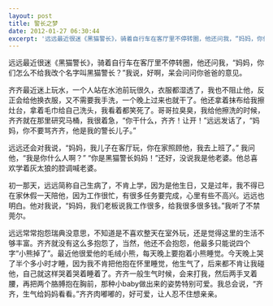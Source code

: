 ```yaml
---
layout: post
title: 警长之梦
date: 2012-01-27 06:30:44
excerpt: '远远最近很迷《黑猫警长》，骑着自行车在客厅里不停转圈，他还问我，“妈妈，你们怎么不给我改个名字叫黑猫警长？”我说，好啊，呆会问问你爸爸的意见。'
---
```




远远最近很迷《黑猫警长》，骑着自行车在客厅里不停转圈，他还问我，“妈妈，你们怎么不给我改个名字叫黑猫警长？”我说，好啊，呆会问问你爸爸的意见。


齐齐最近迷上玩水，一个人站在水池前玩很久，衣服都湿透了，我也不阻止他，反正会给他换衣服，又不需要我手洗，一个晚上过来也就干了。他还拿着抹布给我擦灶台，拿着毛巾给自己洗头，我看着都笑死了。哥哥拉臭臭，我给他擦洗的时候，齐齐就在那里研究马桶，我很着急，“你干什么，齐齐！让开！”远远发话了，“妈妈，你不要骂齐齐，他是我的警长儿子。”

远远还会对我说，“妈妈，我儿子在客厅玩，你在家照顾他，我去上班了。”
我问他，“我是你什么人啊？”
“你是黑猫警长妈妈！”还好，没说我是他老婆。他总喜欢学着灰太狼的腔调喊老婆。


初一那天，远远简称自己生病了，不肯上学，因为是他生日，又是过年，我不得已在家休假一天陪他，因为工作很忙，有很多任务要完成，心里有些不高兴。远远也明白。他对我说，“妈妈，我们老板说我工作很多，给我很多很多钱。”我听了不禁莞尔。


远远常常抱怨瑞典没意思，不知道是不喜欢整天在室外玩，还是觉得这里的生活不够丰富。齐齐就没有这么多抱怨了，当然，他还不会抱怨，他最多只能说四个字“小熊掉了”。最近他很爱他的毛绒小熊，每天晚上要抱着小熊睡觉。今天晚上哭了半个多小时才睡，因为我不肯把他抱在怀里睡觉，他生气了，后来都不肯让我碰他，自己就这样哭着哭着睡着了。齐齐一般生气时候，会来打我，然后两手叉着腰，再把两个胳膊抱在胸前，那种小baby做出来的姿势特别可爱。我总会说，“齐齐，生气给妈妈看看。”齐齐肉嘟嘟的，好可爱，让人忍不住想亲亲。


